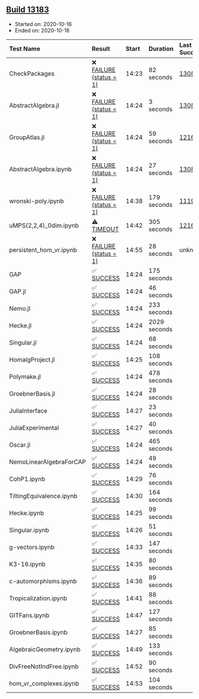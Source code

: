 ## [Build 13183](https://oscarci.mathematik.uni-kl.de/job/oscar/13183/)

* Started on: 2020-10-16
* Ended on: 2020-10-16

| Test Name    | Result | Start | Duration | Last Success | First Failure |
|:-------------|:-------|:------|:---------|:-------------|:--------------|
| CheckPackages | ❌ [FAILURE (status = 1)](https://oscarci.mathematik.uni-kl.de/job/oscar/13183/artifact/logs/build-13183/CheckPackages.log) | 14:23 | 82 seconds | [13085](https://oscarci.mathematik.uni-kl.de/job/oscar/13085/) | [13086](https://oscarci.mathematik.uni-kl.de/job/oscar/13086/) |
| AbstractAlgebra.jl | ❌ [FAILURE (status = 1)](https://oscarci.mathematik.uni-kl.de/job/oscar/13183/artifact/logs/build-13183/AbstractAlgebra.jl.log) | 14:24 | 3 seconds | [13085](https://oscarci.mathematik.uni-kl.de/job/oscar/13085/) | [13086](https://oscarci.mathematik.uni-kl.de/job/oscar/13086/) |
| GroupAtlas.jl | ❌ [FAILURE (status = 1)](https://oscarci.mathematik.uni-kl.de/job/oscar/13183/artifact/logs/build-13183/GroupAtlas.jl.log) | 14:24 | 59 seconds | [12167](https://oscarci.mathematik.uni-kl.de/job/oscar/12167/) | [12168](https://oscarci.mathematik.uni-kl.de/job/oscar/12168/) |
| AbstractAlgebra.ipynb | ❌ [FAILURE (status = 1)](https://oscarci.mathematik.uni-kl.de/job/oscar/13183/artifact/logs/build-13183/AbstractAlgebra.ipynb.log) | 14:24 | 27 seconds | [13085](https://oscarci.mathematik.uni-kl.de/job/oscar/13085/) | [13086](https://oscarci.mathematik.uni-kl.de/job/oscar/13086/) |
| wronski-poly.ipynb | ❌ [FAILURE (status = 1)](https://oscarci.mathematik.uni-kl.de/job/oscar/13183/artifact/logs/build-13183/wronski-poly.ipynb.log) | 14:38 | 179 seconds | [11192](https://oscarci.mathematik.uni-kl.de/job/oscar/11192/) | [11193](https://oscarci.mathematik.uni-kl.de/job/oscar/11193/) |
| uMPS(2,2,4)_0dim.ipynb | ⚠ [TIMEOUT](https://oscarci.mathematik.uni-kl.de/job/oscar/13183/artifact/logs/build-13183/uMPS-2-2-4-_0dim.ipynb.log) | 14:42 | 305 seconds | [12167](https://oscarci.mathematik.uni-kl.de/job/oscar/12167/) | [12168](https://oscarci.mathematik.uni-kl.de/job/oscar/12168/) |
| persistent_hom_vr.ipynb | ❌ [FAILURE (status = 1)](https://oscarci.mathematik.uni-kl.de/job/oscar/13183/artifact/logs/build-13183/persistent_hom_vr.ipynb.log) | 14:55 | 28 seconds | unknown | unknown |
| GAP | ✅ [SUCCESS](https://oscarci.mathematik.uni-kl.de/job/oscar/13183/artifact/logs/build-13183/GAP.log) | 14:24 | 175 seconds |  |  |
| GAP.jl | ✅ [SUCCESS](https://oscarci.mathematik.uni-kl.de/job/oscar/13183/artifact/logs/build-13183/GAP.jl.log) | 14:24 | 46 seconds |  |  |
| Nemo.jl | ✅ [SUCCESS](https://oscarci.mathematik.uni-kl.de/job/oscar/13183/artifact/logs/build-13183/Nemo.jl.log) | 14:24 | 233 seconds |  |  |
| Hecke.jl | ✅ [SUCCESS](https://oscarci.mathematik.uni-kl.de/job/oscar/13183/artifact/logs/build-13183/Hecke.jl.log) | 14:24 | 2029 seconds |  |  |
| Singular.jl | ✅ [SUCCESS](https://oscarci.mathematik.uni-kl.de/job/oscar/13183/artifact/logs/build-13183/Singular.jl.log) | 14:24 | 68 seconds |  |  |
| HomalgProject.jl | ✅ [SUCCESS](https://oscarci.mathematik.uni-kl.de/job/oscar/13183/artifact/logs/build-13183/HomalgProject.jl.log) | 14:25 | 108 seconds |  |  |
| Polymake.jl | ✅ [SUCCESS](https://oscarci.mathematik.uni-kl.de/job/oscar/13183/artifact/logs/build-13183/Polymake.jl.log) | 14:24 | 478 seconds |  |  |
| GroebnerBasis.jl | ✅ [SUCCESS](https://oscarci.mathematik.uni-kl.de/job/oscar/13183/artifact/logs/build-13183/GroebnerBasis.jl.log) | 14:24 | 28 seconds |  |  |
| JuliaInterface | ✅ [SUCCESS](https://oscarci.mathematik.uni-kl.de/job/oscar/13183/artifact/logs/build-13183/JuliaInterface.log) | 14:27 | 23 seconds |  |  |
| JuliaExperimental | ✅ [SUCCESS](https://oscarci.mathematik.uni-kl.de/job/oscar/13183/artifact/logs/build-13183/JuliaExperimental.log) | 14:27 | 40 seconds |  |  |
| Oscar.jl | ✅ [SUCCESS](https://oscarci.mathematik.uni-kl.de/job/oscar/13183/artifact/logs/build-13183/Oscar.jl.log) | 14:24 | 465 seconds |  |  |
| NemoLinearAlgebraForCAP | ✅ [SUCCESS](https://oscarci.mathematik.uni-kl.de/job/oscar/13183/artifact/logs/build-13183/NemoLinearAlgebraForCAP.log) | 14:24 | 49 seconds |  |  |
| CohP1.ipynb | ✅ [SUCCESS](https://oscarci.mathematik.uni-kl.de/job/oscar/13183/artifact/logs/build-13183/CohP1.ipynb.log) | 14:29 | 76 seconds |  |  |
| TiltingEquivalence.ipynb | ✅ [SUCCESS](https://oscarci.mathematik.uni-kl.de/job/oscar/13183/artifact/logs/build-13183/TiltingEquivalence.ipynb.log) | 14:30 | 164 seconds |  |  |
| Hecke.ipynb | ✅ [SUCCESS](https://oscarci.mathematik.uni-kl.de/job/oscar/13183/artifact/logs/build-13183/Hecke.ipynb.log) | 14:25 | 99 seconds |  |  |
| Singular.ipynb | ✅ [SUCCESS](https://oscarci.mathematik.uni-kl.de/job/oscar/13183/artifact/logs/build-13183/Singular.ipynb.log) | 14:26 | 51 seconds |  |  |
| g-vectors.ipynb | ✅ [SUCCESS](https://oscarci.mathematik.uni-kl.de/job/oscar/13183/artifact/logs/build-13183/g-vectors.ipynb.log) | 14:33 | 147 seconds |  |  |
| K3-16.ipynb | ✅ [SUCCESS](https://oscarci.mathematik.uni-kl.de/job/oscar/13183/artifact/logs/build-13183/K3-16.ipynb.log) | 14:35 | 80 seconds |  |  |
| c-automorphisms.ipynb | ✅ [SUCCESS](https://oscarci.mathematik.uni-kl.de/job/oscar/13183/artifact/logs/build-13183/c-automorphisms.ipynb.log) | 14:36 | 89 seconds |  |  |
| Tropicalization.ipynb | ✅ [SUCCESS](https://oscarci.mathematik.uni-kl.de/job/oscar/13183/artifact/logs/build-13183/Tropicalization.ipynb.log) | 14:41 | 88 seconds |  |  |
| GITFans.ipynb | ✅ [SUCCESS](https://oscarci.mathematik.uni-kl.de/job/oscar/13183/artifact/logs/build-13183/GITFans.ipynb.log) | 14:47 | 127 seconds |  |  |
| GroebnerBasis.ipynb | ✅ [SUCCESS](https://oscarci.mathematik.uni-kl.de/job/oscar/13183/artifact/logs/build-13183/GroebnerBasis.ipynb.log) | 14:27 | 85 seconds |  |  |
| AlgebraicGeometry.ipynb | ✅ [SUCCESS](https://oscarci.mathematik.uni-kl.de/job/oscar/13183/artifact/logs/build-13183/AlgebraicGeometry.ipynb.log) | 14:49 | 133 seconds |  |  |
| DivFreeNotIndFree.ipynb | ✅ [SUCCESS](https://oscarci.mathematik.uni-kl.de/job/oscar/13183/artifact/logs/build-13183/DivFreeNotIndFree.ipynb.log) | 14:52 | 90 seconds |  |  |
| hom_vr_complexes.ipynb | ✅ [SUCCESS](https://oscarci.mathematik.uni-kl.de/job/oscar/13183/artifact/logs/build-13183/hom_vr_complexes.ipynb.log) | 14:53 | 104 seconds |  |  |
